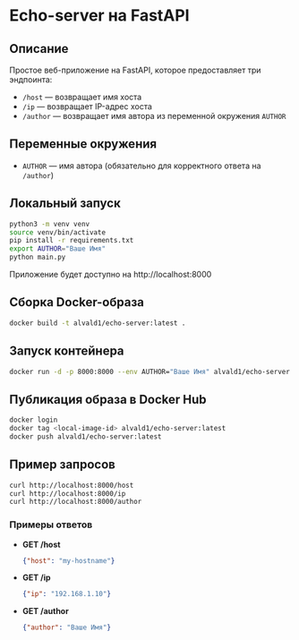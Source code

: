 # Echo-server на FastAPI

## Описание

Простое веб-приложение на FastAPI, которое предоставляет три эндпоинта:
- `/host` — возвращает имя хоста
- `/ip` — возвращает IP-адрес хоста
- `/author` — возвращает имя автора из переменной окружения `AUTHOR`

## Переменные окружения

- `AUTHOR` — имя автора (обязательно для корректного ответа на `/author`)

## Локальный запуск

```bash
python3 -m venv venv
source venv/bin/activate
pip install -r requirements.txt
export AUTHOR="Ваше Имя"
python main.py
```

Приложение будет доступно на http://localhost:8000

## Сборка Docker-образа

```bash
docker build -t alvald1/echo-server:latest .
```

## Запуск контейнера

```bash
docker run -d -p 8000:8000 --env AUTHOR="Ваше Имя" alvald1/echo-server:latest
```

## Публикация образа в Docker Hub

```bash
docker login
docker tag <local-image-id> alvald1/echo-server:latest
docker push alvald1/echo-server:latest
```

## Пример запросов

```bash
curl http://localhost:8000/host
curl http://localhost:8000/ip
curl http://localhost:8000/author
```

### Примеры ответов

- **GET /host**
    ```json
    {"host": "my-hostname"}
    ```

- **GET /ip**
    ```json
    {"ip": "192.168.1.10"}
    ```

- **GET /author**
    ```json
    {"author": "Ваше Имя"}
    ```
